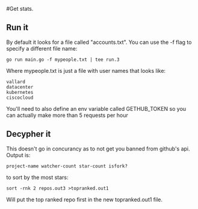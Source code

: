 #Get stats. 



## Run it

By default it looks for a file called "accounts.txt".  You can use the 
-f flag to specify a different file name: 

```shell
go run main.go -f mypeople.txt | tee run.3
```

Where mypeople.txt is just a file with user names that looks like:

```
vallard
datacenter
kubernetes
ciscocloud
```

You'll need to also define an env variable called GETHUB_TOKEN so you can
actually make more than 5 requests per hour


## Decypher it

This doesn't go in concurancy as to not get you banned from github's api. 
Output is: 

```
project-name watcher-count star-count isfork?
```
to sort by the most stars:

``` 
sort -rnk 2 repos.out3 >topranked.out1
```
Will put the top ranked repo first in the new topranked.out1 file. 

